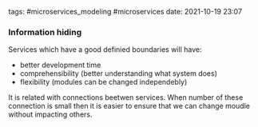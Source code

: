 tags: #microservices_modeling  #microservices 
date: 2021-10-19 23:07

### Information hiding
Services which have a good definied boundaries will have:
- better development time
- comprehensibility (better understanding what system does)
- flexibility (modules can be changed independebly)

It is related with connections beetwen services. When number of these connection is small then it is easier to ensure that we can change moudle without impacting others.